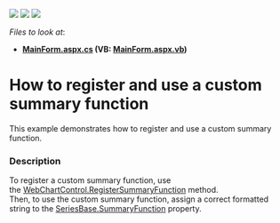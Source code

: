 <!-- default badges list -->
![](https://img.shields.io/endpoint?url=https://codecentral.devexpress.com/api/v1/VersionRange/128575478/15.1.3%2B)
[![](https://img.shields.io/badge/Open_in_DevExpress_Support_Center-FF7200?style=flat-square&logo=DevExpress&logoColor=white)](https://supportcenter.devexpress.com/ticket/details/T257661)
[![](https://img.shields.io/badge/📖_How_to_use_DevExpress_Examples-e9f6fc?style=flat-square)](https://docs.devexpress.com/GeneralInformation/403183)
<!-- default badges end -->
<!-- default file list -->
*Files to look at*:

* **[MainForm.aspx.cs](./CS/RegisterSummaryFunctionExample/MainForm.aspx.cs) (VB: [MainForm.aspx.vb](./VB/RegisterSummaryFunctionExample/MainForm.aspx.vb))**
<!-- default file list end -->
# How to register and use a custom summary function


This example demonstrates how to register and use a custom summary function.


<h3>Description</h3>

To register a custom summary function, use the&nbsp;<a href="https://documentation.devexpress.com/#AspNet/DevExpressXtraChartsWebWebChartControl_RegisterSummaryFunctiontopic">WebChartControl.RegisterSummaryFunction</a>&nbsp;method.&nbsp;<br />Then, to use the custom summary function, assign a correct formatted string to the&nbsp;<a href="https://documentation.devexpress.com/#corelibraries/DevExpressXtraChartsSeriesBase_SummaryFunctiontopic">SeriesBase.SummaryFunction</a>&nbsp;property.

<br/>


